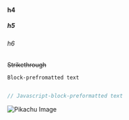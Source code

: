 #### h4
##### h5
###### h6
~~Strikethrough~~
```
Block-prefromatted text
```
```javascript

// Javascript-block-preformatted text
```
![Pikachu](https://i.pinimg.com/736x/2e/33/b0/2e33b000750dd4ce998fc156e68231ad--draw-pokemon-pokemon-craft.jpg) Image
